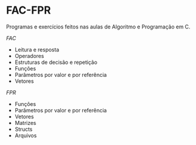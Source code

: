 # FAC-FPR
Programas e exercícios feitos nas aulas de Algoritmo e Programação em C.

*FAC*
* Leitura e resposta
* Operadores
* Estruturas de decisão e repetição
* Funções
* Parâmetros por valor e por referência
* Vetores

*FPR*
* Funções
* Parâmetros por valor e por referência
* Vetores
* Matrizes
* Structs
* Arquivos
